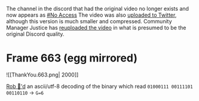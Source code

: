 The channel in the discord that had the original video no longer exists and now appears as [<label>#</label>No Access](https://discord.com/channels/1008696016318513243/1009830216023150775/1172588978029990029)
The video was also [uploaded to Twitter](https://twitter.com/reachthefinals/status/1723029471391850775), although this version is much smaller and compressed.
Community Manager Justice has [reuploaded the video](https://discord.com/channels/1008696016318513243/1201288968562552863/1210285974295412746) in what is presumed to be the original Discord quality. 

# Frame 663 (egg mirrored)
![[ThankYou.663.png| 2000]]

[Rob 👀'd](https://discord.com/channels/1008696016318513243/1011929497139953744/1172613389990756393) an ascii/utf-8 decoding of the binary which read `01000111 00111101 00110110` -> `G=6`